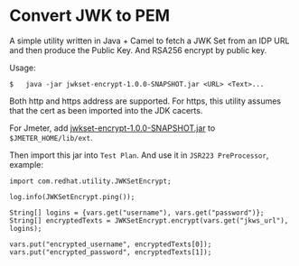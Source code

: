 # Convert JWK to PEM

A simple utility written in Java + Camel to fetch a JWK Set from an IDP URL and then produce the Public Key. And RSA256 encrypt by public key.

Usage:

```
$	java -jar jwkset-encrypt-1.0.0-SNAPSHOT.jar <URL> <Text>...
```

Both http and https address are supported. For https, this utility assumes that the cert as been imported into the JDK cacerts.

For Jmeter, add [jwkset-encrypt-1.0.0-SNAPSHOT.jar](https://github.com/jinhucheung/convertJWKSetToPEMSet/releases/download/v0.1.0/jwkset-encrypt-1.0.0-SNAPSHOT.jar) to `$JMETER_HOME/lib/ext`.

Then import this jar into `Test Plan`. And use it in `JSR223 PreProcessor`, example:

```
import com.redhat.utility.JWKSetEncrypt;

log.info(JWKSetEncrypt.ping());

String[] logins = {vars.get("username"), vars.get("password")};
String[] encryptedTexts = JWKSetEncrypt.encrypt(vars.get("jkws_url"), logins);

vars.put("encrypted_username", encryptedTexts[0]);
vars.put("encrypted_password", encryptedTexts[1]);
```